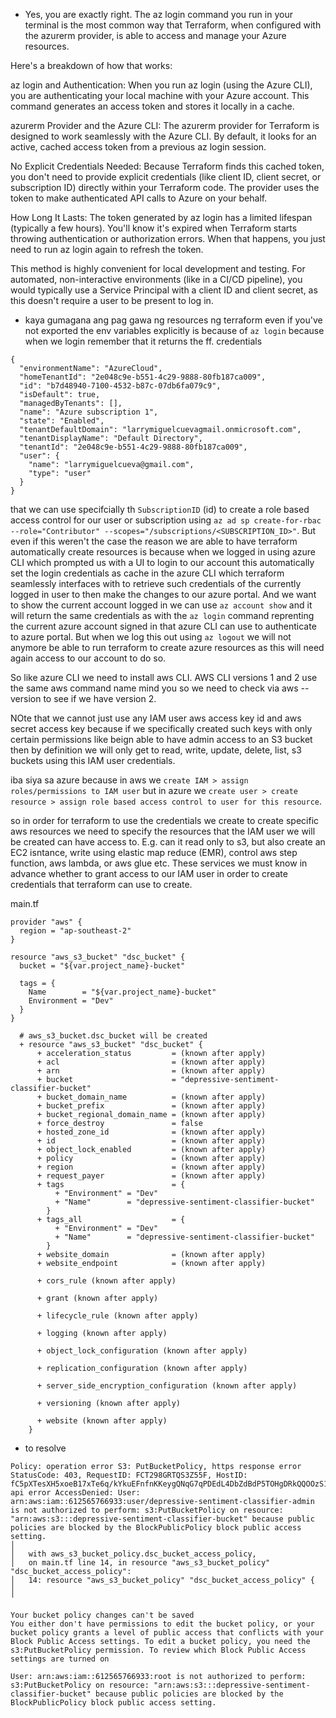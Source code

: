 * Yes, you are exactly right. The az login command you run in your terminal is the most common way that Terraform, when configured with the azurerm provider, is able to access and manage your Azure resources.

Here's a breakdown of how that works:

az login and Authentication: When you run az login (using the Azure CLI), you are authenticating your local machine with your Azure account. This command generates an access token and stores it locally in a cache.

azurerm Provider and the Azure CLI: The azurerm provider for Terraform is designed to work seamlessly with the Azure CLI. By default, it looks for an active, cached access token from a previous az login session.

No Explicit Credentials Needed: Because Terraform finds this cached token, you don't need to provide explicit credentials (like client ID, client secret, or subscription ID) directly within your Terraform code. The provider uses the token to make authenticated API calls to Azure on your behalf.

How Long It Lasts: The token generated by az login has a limited lifespan (typically a few hours). You'll know it's expired when Terraform starts throwing authentication or authorization errors. When that happens, you just need to run az login again to refresh the token.

This method is highly convenient for local development and testing. For automated, non-interactive environments (like in a CI/CD pipeline), you would typically use a Service Principal with a client ID and client secret, as this doesn't require a user to be present to log in.

* kaya gumagana ang pag gawa ng resources ng terraform even if you've not exported the env variables explicitly is because of `az login` because when we login remember that it returns the ff. credentials
```
{
  "environmentName": "AzureCloud",
  "homeTenantId": "2e048c9e-b551-4c29-9888-80fb187ca009",
  "id": "b7d48940-7100-4532-b87c-07db6fa079c9",
  "isDefault": true,
  "managedByTenants": [],
  "name": "Azure subscription 1",
  "state": "Enabled",
  "tenantDefaultDomain": "larrymiguelcuevagmail.onmicrosoft.com",
  "tenantDisplayName": "Default Directory",
  "tenantId": "2e048c9e-b551-4c29-9888-80fb187ca009",
  "user": {
    "name": "larrymiguelcueva@gmail.com",
    "type": "user"
  }
}
```

that we can use specifcially th `SubscriptionID` (id) to create a role based access control for our user or subscription using `az ad sp create-for-rbac --role="Contributor" --scopes="/subscriptions/<SUBSCRIPTION_ID>"`. But even if this weren't the case the reason we are able to have terraform automatically create resources is because when we logged in using azure CLI which prompted us with a UI to login to our account this automatically set the login credentials as cache in the azure CLI which terraform seamlessly interfaces with to retrieve such credentials of the currently logged in user to then make the changes to our azure portal. And we want to show the current account logged in we can use `az account show` and it will return the same credentials as with the `az login` command reprenting the current azure account signed in that azure CLI can use to authenticate to azure portal. But when we log this out using `az logout` we will not anymore be able to run terraform to create azure resources as this will need again access to our account to do so.

So like azure CLI we need to install aws CLI. AWS CLI versions 1 and 2 use the same aws command name mind you so we need to check via aws --version to see if we have version 2.

NOte that we cannot just use any IAM user aws access key id and aws secret access key because if we specifically created such keys with only certain permissions like beign able to have admin access to an S3 bucket then by definition we will only get to read, write, update, delete, list, s3 buckets using this IAM user credentials.

iba siya sa azure because in aws we `create IAM > assign roles/permissions to IAM user` but in azure we `create user > create resource > assign role based access control to user for this resource`.

so in order for terraform to use the credentials we create to create specific aws resources we need to specify the resources that the IAM user we will be created can have access to. E.g. can it read only to s3, but also create an EC2 isntance, write using elastic map reduce (EMR), control aws step function, aws lambda, or aws glue etc. These services we must know in advance whether to grant access to our IAM user in order to create credentials that terraform can use to create.

main.tf
```
provider "aws" {
  region = "ap-southeast-2"
}

resource "aws_s3_bucket" "dsc_bucket" {
  bucket = "${var.project_name}-bucket"

  tags = {
    Name        = "${var.project_name}-bucket"
    Environment = "Dev"
  }
}
```

```
  # aws_s3_bucket.dsc_bucket will be created
  + resource "aws_s3_bucket" "dsc_bucket" {
      + acceleration_status         = (known after apply)
      + acl                         = (known after apply)
      + arn                         = (known after apply)
      + bucket                      = "depressive-sentiment-classifier-bucket"
      + bucket_domain_name          = (known after apply)
      + bucket_prefix               = (known after apply)
      + bucket_regional_domain_name = (known after apply)
      + force_destroy               = false
      + hosted_zone_id              = (known after apply)
      + id                          = (known after apply)
      + object_lock_enabled         = (known after apply)
      + policy                      = (known after apply)
      + region                      = (known after apply)
      + request_payer               = (known after apply)
      + tags                        = {
          + "Environment" = "Dev"
          + "Name"        = "depressive-sentiment-classifier-bucket"
        }
      + tags_all                    = {
          + "Environment" = "Dev"
          + "Name"        = "depressive-sentiment-classifier-bucket"
        }
      + website_domain              = (known after apply)
      + website_endpoint            = (known after apply)

      + cors_rule (known after apply)

      + grant (known after apply)

      + lifecycle_rule (known after apply)

      + logging (known after apply)

      + object_lock_configuration (known after apply)

      + replication_configuration (known after apply)

      + server_side_encryption_configuration (known after apply)

      + versioning (known after apply)

      + website (known after apply)
    }
```

* to resolve 
```
Policy: operation error S3: PutBucketPolicy, https response error StatusCode: 403, RequestID: FCT298GRTQS3Z55F, HostID: fC5pXTesXH5xoeB17xTe6q/kYkuEFnfnKKeygQNqG7qPDEdL4DbZdBdP5TOHgDRkQQOOzS1aQw0=, api error AccessDenied: User: arn:aws:iam::612565766933:user/depressive-sentiment-classifier-admin is not authorized to perform: s3:PutBucketPolicy on resource: "arn:aws:s3:::depressive-sentiment-classifier-bucket" because public policies are blocked by the BlockPublicPolicy block public access setting.
│
│   with aws_s3_bucket_policy.dsc_bucket_access_policy,
│   on main.tf line 14, in resource "aws_s3_bucket_policy" "dsc_bucket_access_policy":
│   14: resource "aws_s3_bucket_policy" "dsc_bucket_access_policy" {
│
╵

Your bucket policy changes can't be saved
You either don't have permissions to edit the bucket policy, or your bucket policy grants a level of public access that conflicts with your Block Public Access settings. To edit a bucket policy, you need the s3:PutBucketPolicy permission. To review which Block Public Access settings are turned on

User: arn:aws:iam::612565766933:root is not authorized to perform: s3:PutBucketPolicy on resource: "arn:aws:s3:::depressive-sentiment-classifier-bucket" because public policies are blocked by the BlockPublicPolicy block public access setting.
```
